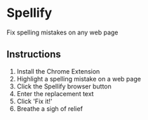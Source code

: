 Spellify
========

Fix spelling mistakes on any web page

Instructions
------------
1. Install the Chrome Extension
2. Highlight a spelling mistake on a web page
3. Click the Spellify browser button
4. Enter the replacement text
5. Click 'Fix it!'
6. Breathe a sigh of relief
